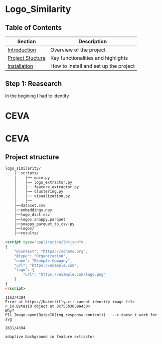 # Logo_Similarity


## Table of Contents

| Section         | Description |
|----------------|------------|
| [Introduction](#introduction) | Overview of the project |
| [Project Stucture](#project_structure) | Key functionalities and highlights |
| [Installation](#installation) | How to install and set up the project |





## Step 1: Reasearch

In the begining I had to identify 
# CEVA
# CEVA
## Project structure

```txt
logo_similarity/
    │──scripts/
    │    │── main.py                     
    │    │── logo_extractor.py           
    │    │── feature_extractor.py        
    │    │── clustering.py               
    │    │── visualization.py           
    │    │──                  
    │──dataset.csv                
    │──embeddings.npy
    │──logo_dict.csv
    │──logos.snappy.parquet
    │──snappy_parquet_to_csv.py
    │──logos/
    │──results/

```

```html
<script type="application/ld+json">
{
    "@context": "https://schema.org",
    "@type": "Organization",
    "name": "Example Company",
    "url": "https://example.com",
    "logo": {
        "url": "https://example.com/logo.png"
    }
}
</script>
```

```text
1163/4384
Error at https://bakertilly.ci: cannot identify image file <_io.BytesIO object at 0x753b3039a430>
Why?
PIL.Image.open(BytesIO(img_response.content))   --> doesn t work for svg
```

```text
2631/4384
```

```text
adaptive background in feature extractor
```